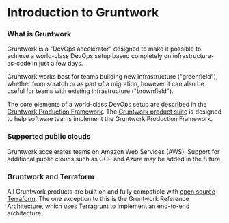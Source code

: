 # Introduction to Gruntwork

### What is Gruntwork

Gruntwork is a "DevOps accelerator" designed to make it possible to achieve a world-class DevOps setup based completely on infrastructure-as-code in just a few days.

Gruntwork works best for teams building new infrastructure ("greenfield"), whether from scratch or as part of a migration, however it can also be useful for teams with existing infrastructure ("brownfield").

The core elements of a world-class DevOps setup are described in the [Gruntwork Production Framework](gruntwork-production-framework). The [Gruntwork product suite](products) is designed to help software teams implement the Gruntwork Production Framework.

### Supported public clouds

Gruntwork accelerates teams on Amazon Web Services (AWS). Support for additional public clouds such as GCP and Azure may be added in the future.

### Gruntwork and Terraform

All Gruntwork products are built on and fully compatible with [open source Terraform](https://gruntwork.io). The one exception to this is the Gruntwork Reference Architecture, which uses Terragrunt to implement an end-to-end architecture.


<!-- ##DOCS-SOURCER-START
{"sourcePlugin":"Local File Copier","hash":"dc9fc57942f36c3e03b60744283465cc"}
##DOCS-SOURCER-END -->
